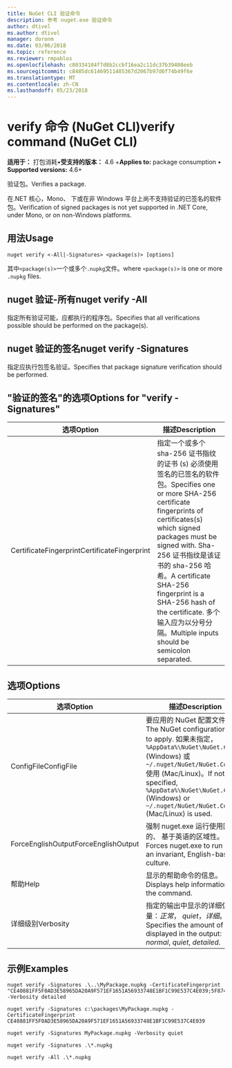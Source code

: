 ```yaml
---
title: NuGet CLI 验证命令
description: 参考 nuget.exe 验证命令
author: dtivel
ms.author: dtivel
manager: doronm
ms.date: 03/06/2018
ms.topic: reference
ms.reviewer: rmpablos
ms.openlocfilehash: c80334104f7d8b2ccbf16ea2c11dc37b39408eeb
ms.sourcegitcommit: c8485dc61469511485367d2067b97d6f74b49f6e
ms.translationtype: MT
ms.contentlocale: zh-CN
ms.lasthandoff: 05/23/2018
---
```

# <a name="verify-command-nuget-cli"></a><span data-ttu-id="c607b-103">verify 命令 (NuGet CLI)</span><span class="sxs-lookup"><span data-stu-id="c607b-103">verify command (NuGet CLI)</span></span>

<span data-ttu-id="c607b-104">**适用于：** 打包消耗&bullet;**受支持的版本：** 4.6 +</span><span class="sxs-lookup"><span data-stu-id="c607b-104">**Applies to:** package consumption &bullet; **Supported versions:** 4.6+</span></span>

<span data-ttu-id="c607b-105">验证包。</span><span class="sxs-lookup"><span data-stu-id="c607b-105">Verifies a package.</span></span>

<span data-ttu-id="c607b-106">在.NET 核心，Mono、 下或在非 Windows 平台上尚不支持验证的已签名的软件包。</span><span class="sxs-lookup"><span data-stu-id="c607b-106">Verification of signed packages is not yet supported in .NET Core, under Mono, or on non-Windows platforms.</span></span>

## <a name="usage"></a><span data-ttu-id="c607b-107">用法</span><span class="sxs-lookup"><span data-stu-id="c607b-107">Usage</span></span>

```cli
nuget verify <-All|-Signatures> <package(s)> [options]
```

<span data-ttu-id="c607b-108">其中`<package(s)>`一个或多个`.nupkg`文件。</span><span class="sxs-lookup"><span data-stu-id="c607b-108">where `<package(s)>` is one or more `.nupkg` files.</span></span>

## <a name="nuget-verify--all"></a><span data-ttu-id="c607b-109">nuget 验证-所有</span><span class="sxs-lookup"><span data-stu-id="c607b-109">nuget verify -All</span></span>

<span data-ttu-id="c607b-110">指定所有验证可能，应都执行的程序包。</span><span class="sxs-lookup"><span data-stu-id="c607b-110">Specifies that all verifications possible should be performed on the package(s).</span></span>

## <a name="nuget-verify--signatures"></a><span data-ttu-id="c607b-111">nuget 验证的签名</span><span class="sxs-lookup"><span data-stu-id="c607b-111">nuget verify -Signatures</span></span>

<span data-ttu-id="c607b-112">指定应执行包签名验证。</span><span class="sxs-lookup"><span data-stu-id="c607b-112">Specifies that package signature verification should be performed.</span></span>

## <a name="options-for-verify--signatures"></a><span data-ttu-id="c607b-113">"验证的签名"的选项</span><span class="sxs-lookup"><span data-stu-id="c607b-113">Options for "verify -Signatures"</span></span>

| <span data-ttu-id="c607b-114">选项</span><span class="sxs-lookup"><span data-stu-id="c607b-114">Option</span></span> | <span data-ttu-id="c607b-115">描述</span><span class="sxs-lookup"><span data-stu-id="c607b-115">Description</span></span> |
| --- | --- |
| <span data-ttu-id="c607b-116">CertificateFingerprint</span><span class="sxs-lookup"><span data-stu-id="c607b-116">CertificateFingerprint</span></span> | <span data-ttu-id="c607b-117">指定一个或多个 sha-256 证书指纹的证书 (s) 必须使用签名的已签名的软件包。</span><span class="sxs-lookup"><span data-stu-id="c607b-117">Specifies one or more SHA-256 certificate fingerprints of certificates(s) which signed packages must be signed with.</span></span> <span data-ttu-id="c607b-118">Sha-256 证书指纹是该证书的 sha-256 哈希。</span><span class="sxs-lookup"><span data-stu-id="c607b-118">A certificate SHA-256 fingerprint is a SHA-256 hash of the certificate.</span></span> <span data-ttu-id="c607b-119">多个输入应为以分号分隔。</span><span class="sxs-lookup"><span data-stu-id="c607b-119">Multiple inputs should be semicolon separated.</span></span> |

## <a name="options"></a><span data-ttu-id="c607b-120">选项</span><span class="sxs-lookup"><span data-stu-id="c607b-120">Options</span></span>

| <span data-ttu-id="c607b-121">选项</span><span class="sxs-lookup"><span data-stu-id="c607b-121">Option</span></span> | <span data-ttu-id="c607b-122">描述</span><span class="sxs-lookup"><span data-stu-id="c607b-122">Description</span></span> |
| --- | --- |
| <span data-ttu-id="c607b-123">ConfigFile</span><span class="sxs-lookup"><span data-stu-id="c607b-123">ConfigFile</span></span> | <span data-ttu-id="c607b-124">要应用的 NuGet 配置文件。</span><span class="sxs-lookup"><span data-stu-id="c607b-124">The NuGet configuration file to apply.</span></span> <span data-ttu-id="c607b-125">如果未指定， `%AppData%\NuGet\NuGet.Config` (Windows) 或`~/.nuget/NuGet/NuGet.Config`使用 (Mac/Linux)。</span><span class="sxs-lookup"><span data-stu-id="c607b-125">If not specified, `%AppData%\NuGet\NuGet.Config` (Windows) or `~/.nuget/NuGet/NuGet.Config` (Mac/Linux) is used.</span></span>|
| <span data-ttu-id="c607b-126">ForceEnglishOutput</span><span class="sxs-lookup"><span data-stu-id="c607b-126">ForceEnglishOutput</span></span> | <span data-ttu-id="c607b-127">强制 nuget.exe 运行使用固定的、 基于英语的区域性。</span><span class="sxs-lookup"><span data-stu-id="c607b-127">Forces nuget.exe to run using an invariant, English-based culture.</span></span> |
| <span data-ttu-id="c607b-128">帮助</span><span class="sxs-lookup"><span data-stu-id="c607b-128">Help</span></span> | <span data-ttu-id="c607b-129">显示的帮助命令的信息。</span><span class="sxs-lookup"><span data-stu-id="c607b-129">Displays help information for the command.</span></span> |
| <span data-ttu-id="c607b-130">详细级别</span><span class="sxs-lookup"><span data-stu-id="c607b-130">Verbosity</span></span> | <span data-ttu-id="c607b-131">指定的输出中显示的详细信息量：*正常*， *quiet*，*详细*。</span><span class="sxs-lookup"><span data-stu-id="c607b-131">Specifies the amount of detail displayed in the output: *normal*, *quiet*, *detailed*.</span></span> |

## <a name="examples"></a><span data-ttu-id="c607b-132">示例</span><span class="sxs-lookup"><span data-stu-id="c607b-132">Examples</span></span>

```cli
nuget verify -Signatures .\..\MyPackage.nupkg -CertificateFingerprint "CE40881FF5F0AD3E58965DA20A9F571EF1651A56933748E1BF1C99E537C4E039;5F874AAF47BCB268A19357364E7FBB09D6BF9E8A93E1229909AC5CAC865802E2" -Verbosity detailed

nuget verify -Signatures c:\packages\MyPackage.nupkg -CertificateFingerprint CE40881FF5F0AD3E58965DA20A9F571EF1651A56933748E1BF1C99E537C4E039

nuget verify -Signatures MyPackage.nupkg -Verbosity quiet

nuget verify -Signatures .\*.nupkg

nuget verify -All .\*.nupkg

```